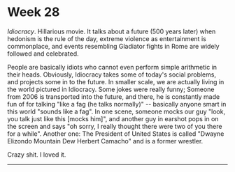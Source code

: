 # Week 28

*Idiocracy*. Hillarious movie. It talks about a future (500 years
later) when hedonism is the rule of the day, extreme violence as
entertainment is commonplace, and events resembling Gladiator fights
in Rome are widely followed and celebrated.

People are basically idiots who cannot even perform simple arithmetic
in their heads. Obviously, Idiocracy takes some of today's social
problems, and projects some in to the future. In smaller scale, we are
actually living in the world pictured in Idiocracy. Some jokes were
really funny; Someone from 2006 is transported into the future, and
there, he is constantly made fun of for talking "like a fag (he talks
normally)" -- basically anyone smart in this world "sounds like a
fag". In one scene, someone mocks our guy "look, you talk just like
this [mocks him]", and another guy in earshot pops in on the screen
and says "oh sorry, I really thought there were two of you there for a
while". Another one: The President of United States is called "Dwayne
Elizondo Mountain Dew Herbert Camacho" and is a former wrestler.

Crazy shit. I loved it.

---

